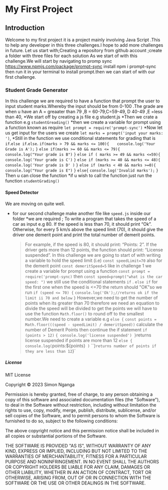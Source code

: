# My First Project
## Introduction
Welcome to my first project it is a project mainly involving Java Script  .This to help any developer in this three challenges.I hope to add more challenges in future.
Let us start with;Creating a repository from github account ;create a folder with three files for each solution
As we start of with this challenge.We will start by navigating to promp sync https://www.npmjs.com/package/prompt-sync install 
npm i prompt-sync then run it in your terminal to install prompt.then we can start of with our first challenge.

### Student Grade Generator
In this challenge we  are required to have a function that prompt the user to input student marks.Whereby the input should be  from 0-100 .The grade are when u have an A = greaater than 79 ,B = 60-79,C=59-49, D 40-49 ,E =less than 40,
*We start off by creating a js file e.g student.js 
*Then we crate a function e.g `studentGreading()`
 *then we create a variable for prompt using a function known as require
 `let prompt = require('prompt-sync')`
 *Now let us get input for the users
 we create
 `let marks = prompt('input your marks: ')`,
 *Still in the function we use conditional statements for grading 
 that is `if`.`else if`.`else`. 
 `if(marks > 79 && marks <= 100){`
     `   console.log('Your Grade is A');`
    `}`
    `else if(marks >= 60 && marks <= 79){`
     `   console.log("Your grade is B")`
    `}`
    `else if ( marks >= 49 && marks <=59){`
        `console.log('Your grade is C')`
    `}`
    `else if (marks >= 40 && marks <= 48){`
        `console.log('Your grade is D' )`
    `}`
    `else if (marks < 40 && marks >=0){`
        `console.log("Your grade is E")`
    `}`
    `else{`
        `console.log('Invalid marks');`
    `}`
    Then u can close the function
    *if u wish to call the function just run the function
    `studentGrading()`

#### Speed Detector
We are moving on quite well.
* for our second challenge make another file  like `speed.js` inside our folder
*we are required ;
 To write a program that takes the speed of a car as input e.g 80. If the speed is less than 70, it should print “Ok”. Otherwise, for every 5 km/s above the speed limit (70), it should give the driver one demerit point and print the total number of demerit points.

   > For example, if the speed is 80, it should print: “Points: 2”. If the driver gets more than 12 points, the function should print: “License suspended”.
   In this challenge we are going  to start of with writing a variable to hold the speed limit (i.e)
   `const speedLimit=70`
   also for the demerit point
   `const demeritSpeed=5`
   like in challenge 1 we create a variable for prompt using a function
   `const prompt = require('prompt-sync)`
then 
    `const speed=prompt("what is the car speed: ")`
    we still use the conditional statements `if` . `else if`
    for the first one when the speed is <=70 the return should "OK"so we run
    `if (speed <= 70) {`
    `console.log('Ok');//returns ok if the limit ii 70 and below`
`}`
However,we need to get the number of points when its greater than 70 therefore we need an equation
to divide the speed will be divided to get the points
we will have to use the function `Math.floor()` to round off to the smallest number.We need to create a variable e.g 
`else {`
    `const points = Math.floor(((speed - speedLimit) / demeritSpeed))` calculate the number of Demerit Points then continue the if statement
    `if (points > 12)`
     `{ console.log('license suspended') }`returns license suspended if points are more than 12
    `else {`
        `console.log(`points:${points}` )`
    ``}` returns number of points if they are less than 12
`}`
##### License
MIT License

Copyright © 2023 Simon Nganga

Permission is hereby granted, free of charge, to any person obtaining a copy of this software and associated documentation files (the "Software"), to deal in the Software without restriction, including without limitation the rights to use, copy, modify, merge, publish, distribute, sublicense, and/or sell copies of the Software, and to permit persons to whom the Software is furnished to do so, subject to the following conditions:

The above copyright notice and this permission notice shall be included in all copies or substantial portions of the Software.

THE SOFTWARE IS PROVIDED "AS IS", WITHOUT WARRANTY OF ANY KIND, EXPRESS OR IMPLIED, INCLUDING BUT NOT LIMITED TO THE WARRANTIES OF MERCHANTABILITY, FITNESS FOR A PARTICULAR PURPOSE AND NONINFRINGEMENT. IN NO EVENT SHALL THE AUTHORS OR COPYRIGHT HOLDERS BE LIABLE FOR ANY CLAIM, DAMAGES OR OTHER LIABILITY, WHETHER IN AN ACTION OF CONTRACT, TORT OR OTHERWISE, ARISING FROM, OUT OF OR IN CONNECTION WITH THE SOFTWARE OR THE USE OR OTHER DEALINGS IN THE SOFTWARE.
